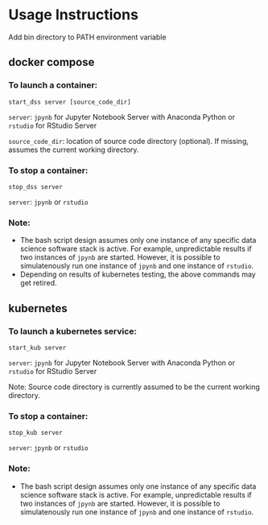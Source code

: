 # Usage Instructions

Add bin directory to PATH environment variable

## docker compose

### To launch a container:
```
start_dss server [source_code_dir]
```
`server`: `jpynb` for Jupyter Notebook Server with Anaconda Python or `rstudio` for RStudio Server

`source_code_dir`: location of source code directory (optional).  If missing, assumes the current working directory.


### To stop a container:
```
stop_dss server
```
`server`: `jpynb` or `rstudio`

### Note:
* The bash script design assumes only one instance of any specific data science software stack is active.  For example, unpredictable results if two instances of `jpynb` are started.  However, it is possible to simulatenously run one instance of `jpynb` and one instance of `rstudio`.
* Depending on results of kubernetes testing, the above commands may get retired.

## kubernetes

### To launch a kubernetes service:
```
start_kub server
```
`server`: `jpynb` for Jupyter Notebook Server with Anaconda Python or `rstudio` for RStudio Server

Note:  Source code directory is currently assumed to be the current working directory.

### To stop a container:
```
stop_kub server
```
`server`: `jpynb` or `rstudio`

### Note:
* The bash script design assumes only one instance of any specific data science software stack is active.  For example, unpredictable results if two instances of `jpynb` are started.  However, it is possible to simulatenously run one instance of `jpynb` and one instance of `rstudio`.

